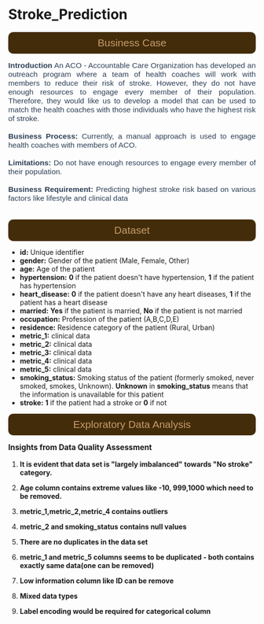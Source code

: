 # Stroke_Prediction

<p style="padding:10px;background-color:#432C0A;margin:0;color:#c69c6c;font-family:Arial, sans-serif;font-size:1.5em;text-align:center;border-radius:10px;overflow:hidden;font-weight:500">Business Case</p>


<p style="text-align:justify;color:#2E4057;font-family:Arial, sans-serif;font-size:1.1em">
<b>Introduction</b> An ACO - Accountable Care Organization has developed an outreach program where a team of health coaches will work with members to reduce their risk of stroke. However, they do not have enough resources to engage every member of their population. Therefore, they would like us to develop a model that can be used to match the health coaches with those individuals who have the highest risk of stroke.  <br>
<br>    
<b>Business Process:</b> Currently, a manual approach is used to engage health coaches with members of ACO. <br>
<br>
<b>Limitations:</b> Do not have enough resources to engage every member of their population. <br>
<br>
<b>Business Requirement:</b> Predicting highest stroke risk based on various factors like lifestyle and  clinical data
<br>
<br>
</p>


<p style="padding:10px;background-color:#432C0A;margin:0;color:#c69c6c;;font-family:Arial, sans-serif;font-size:1.5em;text-align:center;border-radius:10px;overflow:hidden;font-weight:500">Dataset</p>

* **id:** Unique identifier
* **gender:** Gender of the patient (Male, Female, Other)
* **age:** Age of the patient
* **hypertension:** **0** if the patient doesn't have hypertension, **1** if the patient has hypertension
* **heart_disease:** **0** if the patient doesn't have any heart diseases, **1** if the patient has a heart disease
* **married:** **Yes** if the patient is married, **No** if the patient is not married 
* **occupation:** Profession of the patient (A,B,C,D,E)
* **residence:** Residence category of the patient (Rural, Urban)
* **metric_1:** clinical data
* **metric_2:** clinical data
* **metric_3:** clinical data
* **metric_4:** clinical data
* **metric_5:** clinical data
* **smoking_status:** Smoking status of the patient (formerly smoked, never smoked, smokes, Unknown). **Unknown** in **smoking_status** means that the information is unavailable for this patient
* **stroke:** **1** if the patient had a stroke or **0** if not


<p style="padding:10px;background-color:#432C0A;margin:0;color:#c69c6c;font-family:Arial, sans-serif;font-size:1.5em;text-align:center;border-radius:10px;overflow:hidden;font-weight:500">Exploratory Data Analysis</p>

<p style="font-weight:bold;font-size:1.1em ">Insights from Data Quality Assessment

1. **It is evident that data set is "largely imbalanced" towards "No stroke" category.**

2. **Age column contains extreme values like -10, 999,1000 which need to be removed.**

3. **metric_1,metric_2,metric_4 contains outliers**

3. **metric_2 and smoking_status contains null values**

4. **There are no duplicates in the data set**

5. **metric_1 and metric_5 columns seems to be duplicated - both contains exactly same data(one can be removed)**

6. **Low information column like ID can be remove**

7. **Mixed data types**

8. **Label encoding would be required for categorical column**


